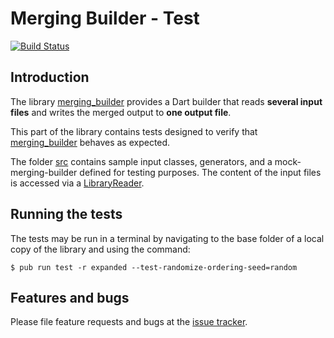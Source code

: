 # Merging Builder - Test
[![Build Status](https://travis-ci.com/simphotonics/merging_builder.svg?branch=master)](https://travis-ci.com/simphotonics/merging_builder)

## Introduction

The library [merging_builder] provides a Dart builder that reads **several input files** and writes the merged output to **one output file**.

This part of the library contains tests designed to verify
that [merging_builder] behaves as expected.

The folder [src](src) contains sample input classes, generators, and a mock-merging-builder defined for testing purposes. The content of the input files is accessed via a [LibraryReader].


## Running the tests

The tests may be run in a terminal by navigating to the base folder of a local copy of the library and using the command:
```Shell
$ pub run test -r expanded --test-randomize-ordering-seed=random
```

## Features and bugs
Please file feature requests and bugs at the [issue tracker].

[issue tracker]: https://github.com/simphotonics/generic_reader/issues

[merging_builder]: https://pub.dev/packages/merging_builder
[LibraryReader]: https://pub.dev/documentation/source_gen/latest/source_gen/LibraryReader-class.html
